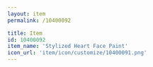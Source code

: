 ```yaml
---
layout: item
permalink: /10400092

title: Item
id: 10400092
item_name: 'Stylized Heart Face Paint'
icon_url: 'item/icon/customize/10400091.png'
---
```

